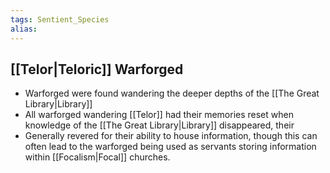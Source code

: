 ```yaml
---
tags: Sentient_Species
alias: 
---
```


 ## [[Telor|Teloric]] Warforged
- Warforged were found wandering the deeper depths of the [[The Great Library|Library]]
- All warforged wandering [[Telor]] had their memories reset when knowledge of the [[The Great Library|Library]] disappeared, their 
- Generally revered for their ability to house information, though this can often lead to the warforged being used as servants storing information within [[Focalism|Focal]] churches.